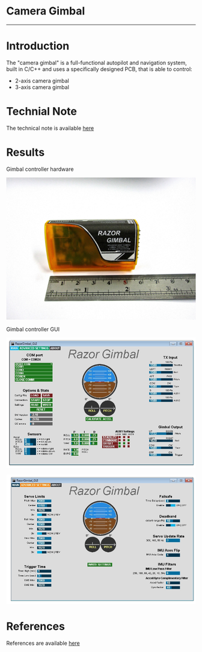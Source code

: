 # Camera Gimbal

-----------------------------------------------------------------------------------

# Introduction
The "camera gimbal" is a full-functional autopilot and navigation system, built in C/C++ and uses a specifically designed PCB, that is able to control:
- 2-axis camera gimbal
- 3-axis camera gimbal


# Technial Note
The technical note is available [here](https://github.com/pfroysdon/projects/blob/main/aerospace/camera_gimbal/tech_note)

# Results

Gimbal controller hardware

<p align="center">
	<img width="600" img src="https://github.com/pfroysdon/projects/blob/main/aerospace/camera_gimbal/results/IMG_0487.jpg">
</p>

Gimbal controller GUI

<p align="center">
	<img width="600" img src="https://github.com/pfroysdon/projects/blob/main/aerospace/camera_gimbal/results/main_tab.jpg">
</p>
<p align="center">
	<img width="600" img src="https://github.com/pfroysdon/projects/blob/main/aerospace/camera_gimbal/results/advanced_tab.jpg">
</p>

# References
References are available [here](https://github.com/pfroysdon/projects/blob/main/aerospace/camera_gimbal/references)